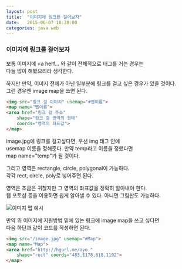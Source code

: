 ```yaml
---
layout: post
title:  "이미지에 링크를 걸어보자"
date:   2015-06-07 10:30:00
categories: java web
---
```



### 이미지에 링크를 걸어보자

보통 이미지에 <a herf... 와 같이 전체적으로 태그를 거는 경우는  
다들 많이 해봤으리라 생각한다.  

하지만 만약, 이미지 전체가 아닌 일부분에 링크를 걸고 싶은 경우가 있을 것이다.  
그런 경우엔 image map을 쓰면 된다.

```html
<img src="링크 걸 이미지" usemap="#맵이름">
<map name="맵이름">
<area href="링크 걸 주소"
	shape="링크 걸 영역의 형태"
	coords="영역의 좌표값">
</map>
```

image.jpg에 링크를 걸고싶다면, 우선 img 태그 안에  
usemap 이름을 정해준다. 만약 temp라고 이름을 정했다면  
map name="temp"가 될 것이다.  

그리고 영역은 rectangle, circle, polygonal이 가능하다.  
각각 rect, circle, poly로 넣어주면 된다.  

영역은 조금은 귀찮지만 그 영역의 좌표값을 정확히 알아내야 한다.  
웹 포토샵 등을 이용하면 쉽게 알아낼 수 있다. 아니면 그림판도 가능하다.  


![이미지 맵 예시](http://recruit.nhnent.com/common/file/downloadFile.nhn?fileId=Smy1Kg4c7YLHaaMr1qMFjQ==)

만약 위 이미지에 지원방법 밑에 있는 링크에 image map을 쓰고 싶다면  
다음 하단과 같이 코드를 작성하면 된다.  

```html
<img src="/image.jpg" usemap="#Map">
<map name="Map">
<area href="http://hgurl.me/ayo " 
	shape="rect" coords="483,1178,618,1192">
</map>

```



